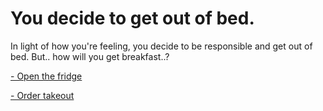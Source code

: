 # You decide to get out of bed.

In light of how you're feeling, you decide to be responsible and get out of bed. But.. how will you get breakfast..?

[- Open the fridge](Open-the-fridge/fridge.md)

[- Order takeout](Order-takeout/Got-breakfast.md)